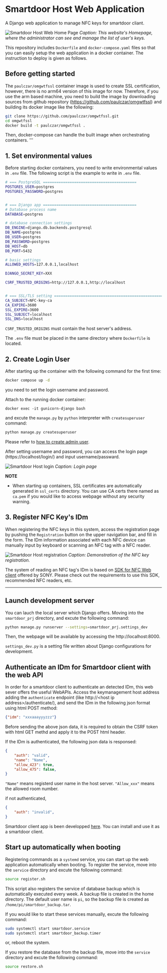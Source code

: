# Smartdoor Host Web Application

A Django web application to manage NFC keys for smartdoor cliant.

![Smartdoor Host Web Home Page](docs/images/homepage.png)
*Caption: This website's Homepage, where the administrator can see and manage the list of user's keys.*


This repository includes `Dockerfile` and `docker-compose.yaml` files so that you can easily setup the web application in a docker container.
The instruction to deploy is given as follows.

## Before getting started
The `paulczar/omgwtfssl` container image is used to create SSL certification, however, there is no arm64 version of this image for now. Therefore, if you use the arm based machine, you need to build the image by downloading sources from github repository (https://github.com/paulczar/omgwtfssl) and building its docker image like the following:
```bash
git clone https://github.com/paulczar/omgwtfssl.git
cd omgwtfssl
docker build -t paulczar/omgwtfssl .
```
Then, docker-compose can handle the built image when orchestrating containers.
'''

## 1. Set environmental values

Before starting docker containers, you need to write environmental values in `.env` file. The following script is the example to write in `.env` file.
```bash
# === PostgreSQL ==========================================
POSTGRES_USER=postgres
POSTGRES_PASSWORD=postgres


# === Django app ==========================================
# Database process name
DATABASE=postgres

# database connection settings
DB_ENGINE=django.db.backends.postgresql
DB_NAME=postgres
DB_USER=postgres
DB_PASSWORD=postgres
DB_HOST=db
DB_PORT=5432

# basic settings
ALLOWED_HOSTS=127.0.0.1,localhost

DJANGO_SECRET_KEY=XXX

CSRF_TRUSTED_ORIGINS=http://127.0.0.1,http://localhost


# === SSL/TLS setting =========================================================
CA_SUBJECT=NFC-key-ca
CA_EXPIRE=3600
SSL_EXPIRE=3600
SSL_SUBJECT=localhost
SSL_DNS=localhost

```
`CSRF_TRUSTED_ORIGINS` must contain the host server's address.

The `.env` file must be placed in the same directory where `Dockerfile` is located.


## 2. Create Login User

After starting up the container with the following command for the first time:

```bash
docker compose up -d
```
you need to set the login username and password.

Attach to the running docker container:
```shell
docker exec -it gunicorn-django bash
```
and excute the `manage.py` by `python` interpreter with  `createsuperuser` command:
```bash
python manage.py createsuperuser
```
Please refer to [how to create admin user](https://docs.djangoproject.com/en/4.0/intro/tutorial02/#creating-an-admin-user).

After setting username and password, you can access the login page (https://localhost/login/) and input username/passward.

![Smartdoor Host login](docs/images/loginpage.png)
*Caption: Login page*

**NOTE**
- When starting up containers, SSL certificates are automatically generated in ``ssl_certs`` directory. You can use CA certs there named as ``ca.pem`` if you would like to access webpage without any security warning.


## 3. Register NFC Key's IDm

When registering the NFC keys in this system, access the registration page by pushing the `Registration` button on the upper navigation bar, and fill in the form. The IDm information associated with each NFC device can manually input by keyboard or scanning an NFC tag with a NFC reader.

![Smartdoor Host registration](docs/images/keyregistration.gif)
*Caption: Demonstration of the NFC key registration.*

The system of reading an NFC tag's IDm is based on [SDK for NFC Web client](https://www.sony.co.jp/Products/felica/business/products/sdk/ICS-DCWC1.html) offered by SONY. Please check out the requirements to use this SDK, recommended NFC readers, etc.

---

## Launch development server

You can lauch the local server which Django offers.
Moving into the `smartdoor_prj` directory, and excute the following command:
```bash
python manage.py runserver --settings=smartdoor_prj.settings_dev
```
Then, the webpage will be available by accessing the http://localhost:8000.

`settings_dev.py` is a setting file written about Django configurations for development.


## Authenticate an IDm for Smartdoor client with the web API

In order for a smartdoor client to authenticate an detected IDm, this web sever offers the useful WebAPIs.
Access the keymanagement host address adding the `authenticate` endpoint (like http://\<host ip address\>/authenticate/),
and send the IDm in the following json format using html POST method:
```json
{"idm": "xxxaaayyyzzz"}
```

Before sending the above json data, it is required to obtain the CSRF token with html GET methd and apply it to the POST html header.

If the IDm is authenticated, the following json data is responsed:
```json
{
    "auth": "valid",
    "name": "Name",
    "allow_423": true,
    "allow_475": false,
}
```
`"Name"` means registerd user name in the host server. `"Allow_xxx"` means the allowed room number.

if not authenticated,
```json
{
    "auth": "invalid",
}
```

Smartdoor client app is been developped [here](https://github.com/munechika-koyo/smartdoor). You can install and use it as a smartdoor client.


## Start up automatically when booting
Registering commands as a `systemd` service, you can start up the web application automatically when booting.
To register the service, move into the `service` directory and excute the following command:
```bash
source register.sh
```
This script also registers the service of database backup which is automatically executed every week.
A backup file is created in the home directory. The default user name is `pi`, so the backup file is created as `/home/pi/smartdoor_backup.tar`.

If you would like to start these services manually, excute the following command:
```bash
sudo systemctl start smartdoor.service
sudo systemctl start smartdoor_backup.timer
```
or, reboot the system.

If you restore the database from the backup file, move into the `service` directory and excute the following command:
```bash
source restore.sh
```